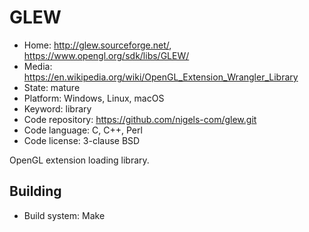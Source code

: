 # GLEW

- Home: http://glew.sourceforge.net/, https://www.opengl.org/sdk/libs/GLEW/
- Media: https://en.wikipedia.org/wiki/OpenGL_Extension_Wrangler_Library
- State: mature
- Platform: Windows, Linux, macOS
- Keyword: library
- Code repository: https://github.com/nigels-com/glew.git
- Code language: C, C++, Perl
- Code license: 3-clause BSD

OpenGL extension loading library.

## Building

- Build system: Make
